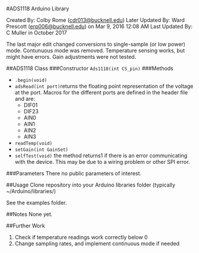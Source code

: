 #ADS1118 Arduino Library

Created By: Colby Rome (cdr013@bucknell.edu)
Later Updated By: Ward Prescott (erp006@bucknell.edu) on Mar 9, 2016 12:08 AM
Last Updated By: C Muller in October 2017

The last major edit changed conversions to single-sample (or low power) mode.
Contunuous mode was removed.
Temperature sensing works, but might have errors.
Gain adjustments were not tested.

##ADS1118 Class
###Constructor
`Ads1118(int CS_pin)`
###Methods
- `.begin(void)`
- `adsRead(int port)`returns the floating point representation of the voltage at the port.  Macros for the different ports are defined in the header file and are:
  - DIF01
  - DIF23
  - AIN0
  - AIN1
  - AIN2
  - AIN3
- `readTemp(void)`
- `setGain(int GainSet)`
- `selfTest(void)` the method returns1 if there is an error communicating with the device.  This may be due to a wiring problem or other SPI error.

###Parameters
There no public parameters of interest.

##Usage
Clone repository into your Arduino libraries folder (typically ~/Arduino/libraries/)

See the examples folder.

##Notes
None yet.

##Further Work
1. Check if temperature readings work correctly below 0
2. Change sampling rates, and implement continuous mode if needed
